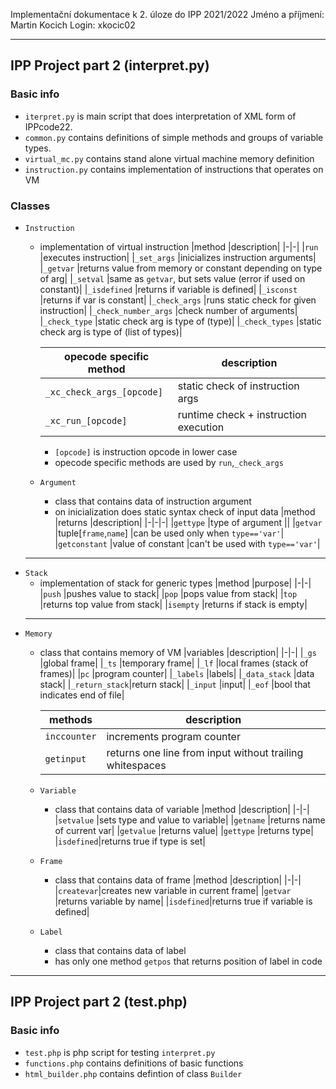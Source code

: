 Implementační dokumentace k 2. úloze do IPP 2021/2022
Jméno a příjmení: Martin Kocich
Login: xkocic02

---
## IPP Project part 2 (interpret.py)
### Basic info
- `iterpret.py` is main script that does interpretation of XML form of IPPcode22.
- `common.py` contains definitions of simple methods and groups of variable types.
- `virtual_mc.py` contains stand alone virtual machine memory definition
- `instruction.py` contains implementation of instructions that operates on VM

### Classes
- `Instruction`
    - implementation of virtual instruction
        |method                 |description|
        |-|-|
        |`run`                  |executes instruction|
        |`_set_args`            |inicializes instruction arguments|
        |`_getvar`              |returns value from memory or constant depending on type of arg|
        |`_setval`              |same as `getvar`, but sets value (error if used on constant)|
        |`_isdefined`           |returns if variable is defined|
        |`_isconst`             |returns if var is constant|
        |`_check_args`          |runs static check for given instruction|
        |`_check_number_args`   |check number of arguments|
        |`_check_type`          |static check arg is type of (type)|
        |`_check_types`         |static check arg is type of (list of types)|

        |opecode specific method                |description|
        |-|-|
        |`_xc_check_args_[opcode]`              |static check of instruction args|
        |`_xc_run_[opcode]`                     |runtime check + instruction execution|
        - `[opcode]` is instruction opcode in lower case
        - opecode specific methods are used by `run`,`_check_args`
    - `Argument`
        - class that contains data of instruction argument
        - on inicialization does static syntax check of input data
            |method         |returns                |description|
            |-|-|-|
            |`gettype`      |type of argument       ||
            |`getvar`       |tuple[`frame`,`name`]  |can be used only when `type=='var'`|
            |`getconstant`  |value of constant      |can't be used with `type=='var'`|
    ---
- `Stack`
    - implementation of stack for generic types
        |method     |purpose|
        |-|-|
        |`push`     |pushes value to stack|
        |`pop`      |pops value from stack|
        |`top`      |returns top value from stack|
        |`isempty`  |returns if stack is empty|
    ---
- `Memory`
    - class that contains memory of VM
        |variables      |description|
        |-|-|
        |`_gs`          |global frame|
        |`_ts`          |temporary frame|
        |`_lf`          |local frames (stack of frames)|
        |`pc`           |program counter|
        |`_labels`      |labels|
        |`_data_stack`  |data stack|
        |`_return_stack`|return stack|
        |`_input`       |input|
        |`_eof`         |bool that indicates end of file|

        |methods        |description|
        |-|-|
        |`inccounter`   |increments program counter|
        |`getinput`     |returns one line from input without trailing whitespaces|


    - `Variable`
        - class that contains data of variable
            |method     |description|
            |-|-|
            |`setvalue` |sets type and value to variable|
            |`getname`  |returns name of current var|
            |`getvalue` |returns value|
            |`gettype`  |returns type|
            |`isdefined`|returns true if type is set|

    - `Frame`
        - class that contains data of frame
            |method     |description|
            |-|-|
            |`createvar`|creates new variable in current frame|
            |`getvar`   |returns variable by name|
            |`isdefined`|returns true if variable is defined|

    - `Label`
        - class that contains data of label
        - has only one method `getpos` that returns position of label in code


---
## IPP Project part 2 (test.php)
### Basic info
- `test.php` is php script for testing `interpret.py`
- `functions.php` contains definitions of basic functions
- `html_builder.php` contains defintion of class `Builder`